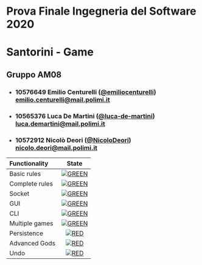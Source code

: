 # Prova Finale Ingegneria del Software 2020
# Santorini - Game

## Gruppo AM08


- ###   10576649    Emilio Centurelli ([@emiliocenturelli](https://github.com/emiliocenturelli))<br>emilio.centurelli@mail.polimi.it
- ###   10565376    Luca De Martini ([@luca-de-martini](https://github.com/luca-de-martini))<br>luca.demartini@mail.polimi.it
- ###   10572912    Nicolò Deori ([@NicoloDeori](https://github.com/NicoloDeori))<br>nicolo.deori@mail.polimi.it

| Functionality | State |
|:-----------------------|:------------------------------------:|
| Basic rules | [![GREEN](https://placehold.it/15/44bb44/44bb44)](#) |
| Complete rules | [![GREEN](https://placehold.it/15/44bb44/44bb44)](#) |
| Socket | [![GREEN](https://placehold.it/15/44bb44/44bb44)](#) |
| GUI | [![GREEN](https://placehold.it/15/44bb44/44bb44)](#) |
| CLI | [![GREEN](https://placehold.it/15/44bb44/44bb44)](#) |
| Multiple games | [![GREEN](https://placehold.it/15/44bb44/44bb44)](#) |
| Persistence | [![RED](https://placehold.it/15/f03c15/f03c15)](#) |
| Advanced Gods | [![RED](https://placehold.it/15/f03c15/f03c15)](#) |
| Undo | [![RED](https://placehold.it/15/f03c15/f03c15)](#) |

<!--
[![RED](https://placehold.it/15/f03c15/f03c15)](#)
[![YELLOW](https://placehold.it/15/ffdd00/ffdd00)](#)
[![GREEN](https://placehold.it/15/44bb44/44bb44)](#)
-->